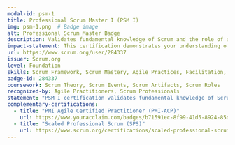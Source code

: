 ```yaml
---
modal-id: psm-1
title: Professional Scrum Master I (PSM I)
img: psm-1.png  # Badge image
alt: Professional Scrum Master Badge
description: Validates fundamental knowledge of Scrum and the role of a Scrum Master.
impact-statement: This certification demonstrates your understanding of Scrum principles and the Scrum Master's role in ensuring a successful Agile team. It's a key credential for those leading Scrum teams.
url: https://www.scrum.org/user/284337
issuer: Scrum.org
level: Foundation
skills: Scrum Framework, Scrum Mastery, Agile Practices, Facilitation, Coaching
badge-id: 284337
coursework: Scrum Theory, Scrum Events, Scrum Artifacts, Scrum Roles
recognized-by: Agile Practitioners, Scrum Professionals
statement: "PSM I certification validates fundamental knowledge of Scrum and equips you with the tools to help guide and support a Scrum team."
complementary-certifications:
  - title: "PMI Agile Certified Practitioner (PMI-ACP)"
    url: https://www.youracclaim.com/badges/b71591ec-8f99-41d5-8924-85da44e0f2d7/public_url
  - title: "Scaled Professional Scrum (SPS)"
    url: https://www.scrum.org/certifications/scaled-professional-scrum-sps
---
```

